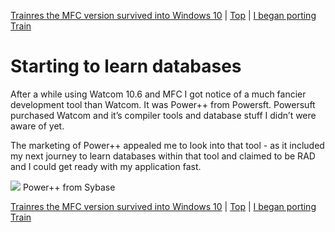 [Trainres the MFC version survived into Windows 10](09.html) | [Top](index.html) | [I began porting Train](11.html)

# Starting to learn databases #

After a while using Watcom 10.6 and MFC I got notice of a much fancier development tool than Watcom. It was Power++ from Powersft. Powersuft purchased Watcom and it’s compiler tools and database stuff I didn’t were aware of yet.

The marketing of Power++ appealed me to look into that tool - as it included my next journey to learn databases within that tool and claimed to be RAD and I could get ready with my application fast.

![][Bildschirmfoto2024-10-20um114925]
Power++ from Sybase




[Trainres the MFC version survived into Windows 10](09.html) | [Top](index.html) | [I began porting Train](11.html)





[PastedGraphic]: PastedGraphic.png

[Dateiver]: Dateiver.png

[TVBuild]: TVBuild.png

[Bildschirmfoto2024-10-20um105545]: Bildschirmfoto2024-10-20um105545.png

[Bildschirmfoto2024-10-20um111447]: Bildschirmfoto2024-10-20um111447.png

[Bildschirmfoto2024-10-20um112431]: Bildschirmfoto2024-10-20um112431.png

[Bildschirmfoto2024-10-20um112746]: Bildschirmfoto2024-10-20um112746.png

[Bildschirmfoto2024-10-20um114925]: Bildschirmfoto2024-10-20um114925.png

[Bildschirmfoto2024-10-20um115956]: Bildschirmfoto2024-10-20um115956.png

